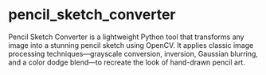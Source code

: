 # pencil_sketch_converter
Pencil Sketch Converter is a lightweight Python tool that transforms any image into a stunning pencil sketch using OpenCV. It applies classic image processing techniques—grayscale conversion, inversion, Gaussian blurring, and a color dodge blend—to recreate the look of hand-drawn pencil art.
